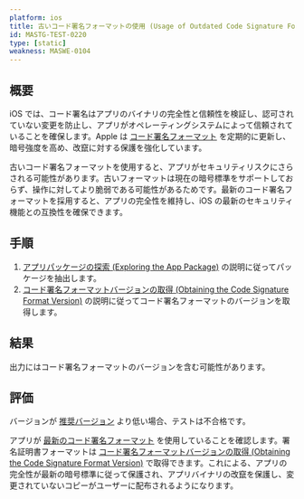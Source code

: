 ```yaml
---
platform: ios
title: 古いコード署名フォーマットの使用 (Usage of Outdated Code Signature Format)
id: MASTG-TEST-0220
type: [static]
weakness: MASWE-0104
---
```


## 概要

iOS では、コード署名はアプリのバイナリの完全性と信頼性を検証し、認可されていない変更を防止し、アプリがオペレーティングシステムによって信頼されていることを確保します。Apple は [コード署名フォーマット](https://developer.apple.com/documentation/xcode/using-the-latest-code-signature-format) を定期的に更新し、暗号強度を高め、改竄に対する保護を強化しています。

古いコード署名フォーマットを使用すると、アプリがセキュリティリスクにさらされる可能性があります。古いフォーマットは現在の暗号標準をサポートしておらず、操作に対してより脆弱である可能性があるためです。最新のコード署名フォーマットを採用すると、アプリの完全性を維持し、iOS の最新のセキュリティ機能との互換性を確保できます。

## 手順

1. [アプリパッケージの探索 (Exploring the App Package)](../../../techniques/ios/MASTG-TECH-0058.md) の説明に従ってパッケージを抽出します。
2. [コード署名フォーマットバージョンの取得 (Obtaining the Code Signature Format Version)](../../../techniques/ios/MASTG-TECH-0112.md) の説明に従ってコード署名フォーマットのバージョンを取得します。

## 結果

出力にはコード署名フォーマットのバージョンを含む可能性があります。

## 評価

バージョンが [推奨バージョン](https://developer.apple.com/documentation/xcode/using-the-latest-code-signature-format "Apple Developer") より低い場合、テストは不合格です。

アプリが [最新のコード署名フォーマット](https://developer.apple.com/documentation/xcode/using-the-latest-code-signature-format "Apple Developer") を使用していることを確認します。署名証明書フォーマットは [コード署名フォーマットバージョンの取得 (Obtaining the Code Signature Format Version)](../../../techniques/ios/MASTG-TECH-0112.md) で取得できます。これによる、アプリの完全性が最新の暗号標準に従って保護され、アプリバイナリの改竄を保護し、変更されていないコピーがユーザーに配布されるようになります。
